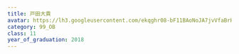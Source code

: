 ```yaml
---
title: 戸田大貴
avatar: https://lh3.googleusercontent.com/ekqghr08-bF11BAoNoJA7jvVfaBrHPfd3jyHKq1THwr1ZwW10C_PL3UbHRg2mAnAZn_pd9W5kKaVPREOzE79x1iMWH7qOKeUGKS5hQjEEcUPkTFYsT-deAIDKAFo6tpLxHDbfi2OQi9QPzOR0znR7JzBdboqSqLynHTnsTw__f7a4jLVIoUO3Tu1lKTVk8izlxLiIacA_OTwIixyhI9UzbOGSWjhaVV-5IuXxC2Y1E2IAmP3SlAtx8InT93kbHQzXEqW-l5Q1UApbg9ZZ0MO3X7abVV-pRfS1SC0QL0UdUwaCOKHxwWU7zLcLA8Uww1mmg6PSrT0LpevmbKYhwCCubJvNokBYVYVxmQkk5CdtNszvciDb_09B1xwFiTWl3rrjbJNG3UX5w63pTxFbQiHkX9y2bTF3kS07MPqZgakjGzFsh4TqHwwxifq2CWfeMAqfmBl3vvnW_0-74zqKLAfEg0oNYTRGHZGiDTLvCuG_KXR4wZqPqjwHmzkRDFJgziRZbOf0pQ_0-DhWfQurJ73ZWPtaPW0TLZ8GB4wFzLtMrLEBt7cHU5t6fOefZjPrfvn56rbIcGhwKpZSkpWA5ega6gz1PSV2vL9nqu5SvIJJd1p-HD3U73n6A=s300
category: 99_OB
class: 11
year_of_graduation: 2018
---
```

